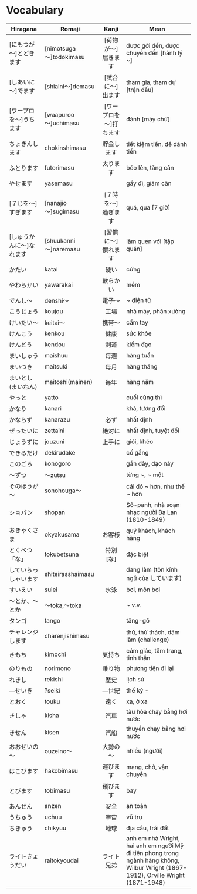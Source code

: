 # Vocabulary

|Hiragana   | Romaji | Kanji | Mean |
|-----------|--------|:-----:|------|
| [にもつが～]とどきます| [nimotsuga～]todokimasu| [荷物が～]届きます| được gởi đến, được chuyển đến [hành lý ~]
| [しあいに～]でます| [shiaini～]demasu| [試合に～]出ます| tham gia, tham dự [trận đấu]
| [ワープロを～]うちます| [waapuroo～]uchimasu| [ワープロを～]打ちます| đánh [máy chữ]
| ちょきんします| chokinshimasu| 貯金します| tiết kiệm tiền, để dành tiền
| ふとります| futorimasu| 太ります| béo lên, tăng cân
| やせます| yasemasu| | gầy đi, giảm cân
| [７じを～]すぎます| [nanajio～]sugimasu| [７時を～]過ぎます| quá, qua [7 giờ]
| [しゅうかんに～]なれます| [shuukanni～]naremasu| [習慣に～]慣れます| làm quen với [tập quán]
| かたい| katai| 硬い| cứng
| やわらかい| yawarakai| 軟らかい| mềm
| でんし～| denshi～| 電子～| ~ điện tử
| こうじょう| koujou| 工場| nhà máy, phân xưởng
| けいたい～| keitai～| 携帯～| cầm tay
| けんこう| kenkou| 健康| sức khỏe
| けんどう| kendou| 剣道| kiếm đạo
| まいしゅう| maishuu| 毎週| hàng tuần
| まいつき| maitsuki| 毎月| hàng tháng
| まいとし(まいねん)| maitoshi(mainen)| 毎年| hàng năm
| やっと| yatto| | cuối cùng thì
| かなり| kanari| | khá, tương đối
| かならず| kanarazu| 必ず| nhất định
| ぜったいに| zettaini| 絶対に | nhất định, tuyệt đối
| じょうずに| jouzuni| 上手に| giỏi, khéo
| できるだけ| dekirudake| | cố gắng
| このごろ| konogoro| | gần đây, dạo này
| ～ずつ| ～zutsu| | từng ~, ~ một
| そのほうが～| sonohouga～| | cái đó ~ hơn, như thế ~ hơn
| ショパン| shopan| | Sô-panh, nhà soạn nhạc người Ba Lan (1810-1849)
| おきゃくさま| okyakusama| お客様| quý khách, khách hàng
| とくべつ「な」| tokubetsuna| 特別[な]| đặc biệt
| していらっしゃいます| shiteirasshaimasu| | đang làm (tôn kính ngữ của しています)
| すいえい| suiei| 水泳| bơi, môn bơi
| ～とか、～とか| ～toka,～toka| | ~ v.v.
| タンゴ| tango| | tăng-gô
| チャレンジします| charenjishimasu| | thử, thử thách, dám làm (challenge)
| きもち| kimochi| 気持ち| cảm giác, tâm trạng, tinh thần
| のりもの| norimono| 乗り物| phương tiện đi lại
| れきし| rekishi| 歴史| lịch sử
| ―せいき| ?seiki| ―世紀| thế kỷ -
| とおく| touku| 遠く| xa, ở xa
| きしゃ| kisha| 汽車| tàu hỏa chạy bằng hơi nước
| きせん| kisen| 汽船| thuyền chạy bằng hơi nước
| おおぜいの～| ouzeino～| 大勢の～| nhiều (người)
| はこびます| hakobimasu| 運びます| mang, chở, vận chuyển
| とびます| tobimasu| 飛びます| bay
| あんぜん| anzen| 安全| an toàn
| うちゅう| uchuu| 宇宙| vũ trụ
| ちきゅう| chikyuu| 地球| địa cầu, trái đất
| ライトきょうだい| raitokyoudai| ライト兄弟| anh em nhà Wright, hai anh em người Mỹ đi tiên phong trong ngành hàng không, Wilbur Wright (1867-1912), Orville Wright (1871-1948)
